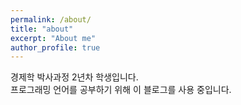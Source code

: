 ```yaml
---
permalink: /about/
title: "about"
excerpt: "About me"
author_profile: true
---
```


경제학 박사과정 2년차 학생입니다.  
프로그래밍 언어를 공부하기 위해 이 블로그를 사용 중입니다.
